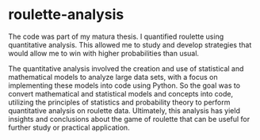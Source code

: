 # roulette-analysis
The code was part of my matura thesis. I quantified roulette using quantitative analysis. This allowed me to study and develop strategies that would allow me to win with higher probabilities than usual.

The quantitative analysis involved the creation and use of statistical and mathematical models to analyze large data sets, with a focus on implementing these models into code using Python. So the goal was to convert mathematical and statistical models and concepts into code, utilizing the principles of statistics and probability theory to perform quantitative analysis on roulette data. Ultimately, this analysis has yield insights and conclusions about the game of roulette that can be useful for further study or practical application.
